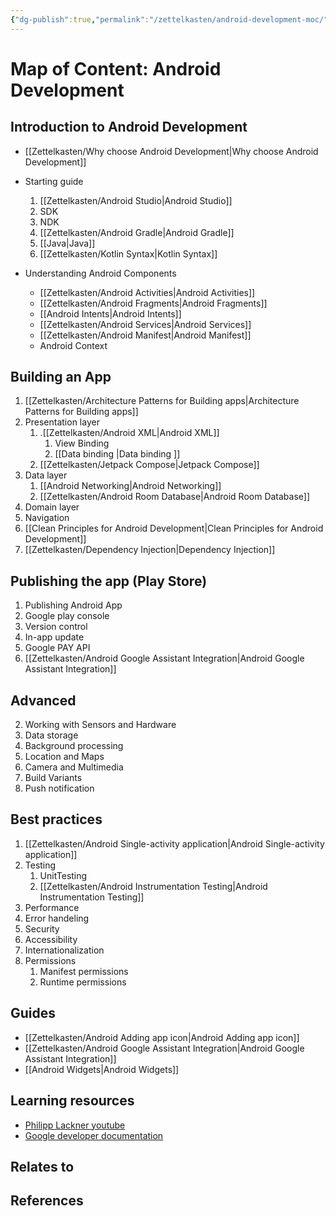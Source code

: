 ```yaml
---
{"dg-publish":true,"permalink":"/zettelkasten/android-development-moc/","title":"Android Development MOC","tags":["status/todo","status/MOC"],"noteIcon":"","created":"2023-10-11T10:10:00.838+01:00","updated":"2023-10-27T17:17:15.237+01:00"}
---
```



# Map of Content: Android Development 


## Introduction to Android Development

- [[Zettelkasten/Why choose Android Development\|Why choose Android Development]]
- Starting guide
	1. [[Zettelkasten/Android Studio\|Android Studio]] 
	2. SDK
	3. NDK
	4. [[Zettelkasten/Android Gradle\|Android Gradle]]
	5. [[Java\|Java]]
	6. [[Zettelkasten/Kotlin Syntax\|Kotlin Syntax]]

- Understanding Android Components
	- [[Zettelkasten/Android Activities\|Android Activities]]
	- [[Zettelkasten/Android Fragments\|Android Fragments]]
	- [[Android Intents\|Android Intents]]
	- [[Zettelkasten/Android Services\|Android Services]]
	- [[Zettelkasten/Android Manifest\|Android Manifest]] 
	- Android Context

## Building an App
1. [[Zettelkasten/Architecture Patterns for Building apps\|Architecture Patterns for Building apps]]
2. Presentation layer
	1. .[[Zettelkasten/Android XML\|Android XML]]		
		1. View Binding
		2. [[Data  binding \|Data  binding ]]
	2. [[Zettelkasten/Jetpack Compose\|Jetpack Compose]]
3. Data layer
	1. [[Android Networking\|Android Networking]]
	2. [[Zettelkasten/Android Room Database\|Android Room Database]]
4. Domain layer
5. Navigation
6. [[Clean Principles for Android Development\|Clean Principles for Android Development]]
7. [[Zettelkasten/Dependency Injection\|Dependency Injection]]

## Publishing the app (Play Store)
1. Publishing Android App
2. Google play console
3. Version control
4. In-app update
5. Google PAY API
6. [[Zettelkasten/Android Google Assistant Integration\|Android Google Assistant Integration]]

## Advanced
2. Working with Sensors and Hardware
3. Data storage
4. Background processing
5. Location and Maps
6. Camera and Multimedia 
7. Build Variants
9. Push notification

## Best practices
1. [[Zettelkasten/Android Single-activity application\|Android Single-activity application]]
1. Testing
	1. UnitTesting
	2. [[Zettelkasten/Android Instrumentation Testing\|Android Instrumentation Testing]]
2. Performance
8. Error handeling
3. Security
4. Accessibility 
5. Internationalization
6. Permissions
	1. Manifest permissions
	2. Runtime permissions

## Guides
- [[Zettelkasten/Android Adding app icon\|Android Adding app icon]]
- [[Zettelkasten/Android Google Assistant Integration\|Android Google Assistant Integration]]
- [[Android Widgets\|Android Widgets]]

## Learning resources

- [Philipp Lackner youtube](https://www.youtube.com/@PhilippLackner) 
- [Google developer documentation](https://developer.android.com/guide/components/fundamentals)

## Relates to

## References


